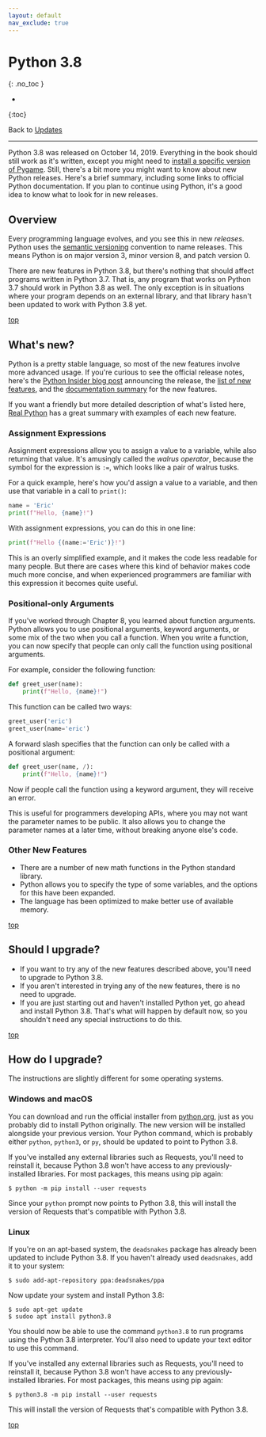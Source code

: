 ```yaml
---
layout: default
nav_exclude: true
---
```


# Python 3.8
{: .no_toc }

* 
{:toc}

Back to [Updates](../updates/)

---

Python 3.8 was released on October 14, 2019. Everything in the book should still work as it's written, except you might need to [install a specific version of Pygame](). Still, there's a bit more you might want to know about new Python releases. Here's a brief summary, including some links to official Python documentation. If you plan to continue using Python, it's a good idea to know what to look for in new releases.

## Overview

Every programming language evolves, and you see this in new *releases*. Python uses the [semantic versioning](https://semver.org) convention to name releases. This means Python is on major version 3, minor version 8, and patch version 0.

There are new features in Python 3.8, but there's nothing that should affect programs written in Python 3.7. That is, any program that works on Python 3.7 should work in Python 3.8 as well. The only exception is in situations where your program depends on an external library, and that library hasn't been updated to work with Python 3.8 yet.

[top](#top)

## What's new?

Python is a pretty stable language, so most of the new features involve more advanced usage. If you're curious to see the official release notes, here's the [Python Insider blog post](https://blog.python.org/2019/10/python-380-is-now-available.html) announcing the release, the [list of new features](https://www.python.org/downloads/release/python-380/), and the [documentation summary](https://docs.python.org/3/whatsnew/3.8.html) for the new features.

If you want a friendly but more detailed description of what's listed here, [Real Python](https://realpython.com/python38-new-features/) has a great summary with examples of each new feature.

### Assignment Expressions

Assignment expressions allow you to assign a value to a variable, while also returning that value. It's amusingly called the *walrus operator*, because the symbol for the expression is `:=`, which looks like a pair of walrus tusks.

For a quick example, here's how you'd assign a value to a variable, and then use that variable in a call to `print()`:

```python
name = 'Eric'
print(f"Hello, {name}!")
```

With assignment expressions, you can do this in one line:

```python
print(f"Hello {(name:='Eric')}!")
```

This is an overly simplified example, and it makes the code less readable for many people. But there are cases where this kind of behavior makes code much more concise, and when experienced programmers are familiar with this expression it becomes quite useful.

### Positional-only Arguments

If you've worked through Chapter 8, you learned about function arguments. Python allows you to use positional arguments, keyword arguments, or some mix of the two when you call a function. When you write a function, you can now specify that people can only call the function using positional arguments.

For example, consider the following function:

```python
def greet_user(name):
    print(f"Hello, {name}!")
```

This function can be called two ways:

```python
greet_user('eric')
greet_user(name='eric')
```

A forward slash specifies that the function can only be called with a positional argument:

```python
def greet_user(name, /):
    print(f"Hello, {name}!")
```

Now if people call the function using a keyword argument, they will receive an error.

This is useful for programmers developing APIs, where you may not want the parameter names to be public. It also allows you to change the parameter names at a later time, without breaking anyone else's code.

### Other New Features

- There are a number of new math functions in the Python standard library.
- Python allows you to specify the type of some variables, and the options for this have been expanded.
- The language has been optimized to make better use of available memory.

[top](#top)

## Should I upgrade?

- If you want to try any of the new features described above, you'll need to upgrade to Python 3.8. 
- If you aren't interested in trying any of the new features, there is no need to upgrade.
- If you are just starting out and haven't installed Python yet, go ahead and install Python 3.8. That's what will happen by default now, so you shouldn't need any special instructions to do this.

[top](#top)

## How do I upgrade?

The instructions are slightly different for some operating systems.

### Windows and macOS

You can download and run the official installer from [python.org](), just as you probably did to install Python originally. The new version will be installed alongside your previous version. Your Python command, which is probably either `python`, `python3`, or `py`, should be updated to point to Python 3.8.

If you've installed any external libraries such as Requests, you'll need to reinstall it, because Python 3.8 won't have access to any previously-installed libraries. For most packages, this means using pip again:

```
$ python -m pip install --user requests
```

Since your `python` prompt now points to Python 3.8, this will install the version of Requests that's compatible with Python 3.8.

### Linux

If you're on an apt-based system, the `deadsnakes` package has already been updated to include Python 3.8. If you haven't already used `deadsnakes`, add it to your system:

```
$ sudo add-apt-repository ppa:deadsnakes/ppa
```

Now update your system and install Python 3.8:

```
$ sudo apt-get update
$ sudoo apt install python3.8
```

You should now be able to use the command `python3.8` to run programs using the Python 3.8 interpreter. You'll also need to update your text editor to use this command.

If you've installed any external libraries such as Requests, you'll need to reinstall it, because Python 3.8 won't have access to any previously-installed libraries. For most packages, this means using pip again:

```
$ python3.8 -m pip install --user requests
```

This will install the version of Requests that's compatible with Python 3.8.

[top](#top)